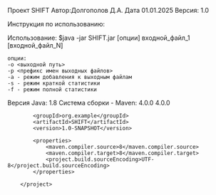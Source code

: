 Проект SHIFT
Автор:Долгополов Д.А.
Дата 01.01.2025
Версия: 1.0


Инструкция по использованию:

Использование:
  $java -jar SHIFT.jar [опции] входной_файл_1 [входной_файл_N]

    опции:
    -o <выходной путь>
    -p <префикс имен выходных файлов>
    -a - режим добавления к выходным файлам
    -s - режим краткой статистики 
    -f - режим полной статистики

Версия Java: 1.8
Cистема сборки - Maven: 4.0.0
        <?xml version="1.0" encoding="UTF-8"?>
        <project xmlns="http://maven.apache.org/POM/4.0.0"
                 xmlns:xsi="http://www.w3.org/2001/XMLSchema-instance"
                 xsi:schemaLocation="http://maven.apache.org/POM/4.0.0 http://maven.apache.org/xsd/maven-4.0.0.xsd">
            <modelVersion>4.0.0</modelVersion>
        
            <groupId>org.example</groupId>
            <artifactId>SHIFT</artifactId>
            <version>1.0-SNAPSHOT</version>
        
            <properties>
                <maven.compiler.source>8</maven.compiler.source>
                <maven.compiler.target>8</maven.compiler.target>
                <project.build.sourceEncoding>UTF-8</project.build.sourceEncoding>
            </properties>
        
        </project>
